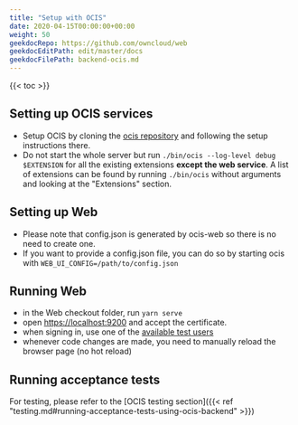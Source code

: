 ```yaml
---
title: "Setup with OCIS"
date: 2020-04-15T00:00:00+00:00
weight: 50
geekdocRepo: https://github.com/owncloud/web
geekdocEditPath: edit/master/docs
geekdocFilePath: backend-ocis.md
---
```


{{< toc >}}

## Setting up OCIS services

- Setup OCIS by cloning the [ocis repository](https://github.com/owncloud/ocis) and following the setup instructions there.
- Do not start the whole server but run `./bin/ocis --log-level debug $EXTENSION` for all the existing extensions **except the web service**. A list of extensions can be found by running `./bin/ocis` without arguments and looking at the "Extensions" section.

## Setting up Web

- Please note that config.json is generated by ocis-web so there is no need to create one.
- If you want to provide a config.json file, you can do so by starting ocis with `WEB_UI_CONFIG=/path/to/config.json`

## Running Web

- in the Web checkout folder, run `yarn serve`
- open [https://localhost:9200](https://localhost:9200) and accept the certificate.
- when signing in, use one of the [available test users](https://github.com/owncloud/ocis#quickstart)
- whenever code changes are made, you need to manually reload the browser page (no hot reload)

## Running acceptance tests

For testing, please refer to the [OCIS testing section]({{< ref "testing.md#running-acceptance-tests-using-ocis-backend" >}})

